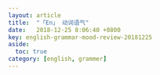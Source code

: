 ```yaml
---
layout: article
title:  "「En」 动词语气"
date:   2018-12-25 8:06:40 +0800
key: english-grammar-mood-review-20181225
aside:
  toc: true
category: [english, grammer]
---
```

